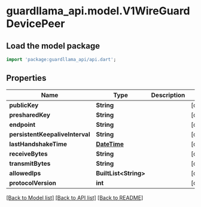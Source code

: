 # guardllama_api.model.V1WireGuardDevicePeer

## Load the model package
```dart
import 'package:guardllama_api/api.dart';
```

## Properties
Name | Type | Description | Notes
------------ | ------------- | ------------- | -------------
**publicKey** | **String** |  | [optional] 
**presharedKey** | **String** |  | [optional] 
**endpoint** | **String** |  | [optional] 
**persistentKeepaliveInterval** | **String** |  | [optional] 
**lastHandshakeTime** | [**DateTime**](DateTime.md) |  | [optional] 
**receiveBytes** | **String** |  | [optional] 
**transmitBytes** | **String** |  | [optional] 
**allowedIps** | **BuiltList&lt;String&gt;** |  | [optional] 
**protocolVersion** | **int** |  | [optional] 

[[Back to Model list]](../README.md#documentation-for-models) [[Back to API list]](../README.md#documentation-for-api-endpoints) [[Back to README]](../README.md)


